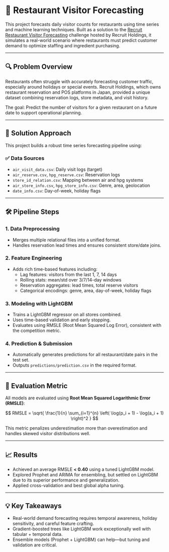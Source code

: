 # 🍱 Restaurant Visitor Forecasting

This project forecasts daily visitor counts for restaurants using time series and machine learning techniques. Built as a solution to the [Recruit Restaurant Visitor Forecasting](https://www.kaggle.com/c/recruit-restaurant-visitor-forecasting) challenge hosted by Recruit Holdings, it simulates a real-world scenario where restaurants must predict customer demand to optimize staffing and ingredient purchasing.

---

## 🔍 Problem Overview

Restaurants often struggle with accurately forecasting customer traffic, especially around holidays or special events. Recruit Holdings, which owns restaurant reservation and POS platforms in Japan, provided a unique dataset combining reservation logs, store metadata, and visit history.

The goal: Predict the number of visitors for a given restaurant on a future date to support operational planning.

---

## 🧠 Solution Approach

This project builds a robust time series forecasting pipeline using:

### ✅ Data Sources
- `air_visit_data.csv`: Daily visit logs (target)
- `air_reserve.csv`, `hpg_reserve.csv`: Reservation logs
- `store_id_relation.csv`: Mapping between air and hpg systems
- `air_store_info.csv`, `hpg_store_info.csv`: Genre, area, geolocation
- `date_info.csv`: Day-of-week, holiday flags

---

## 🛠️ Pipeline Steps

### 1. **Data Preprocessing**
- Merges multiple relational files into a unified format.
- Handles reservation lead times and ensures consistent store/date joins.

### 2. **Feature Engineering**
- Adds rich time-based features including:
  - Lag features: visitors from the last 1, 7, 14 days
  - Rolling stats: mean/std over 3/7/14-day windows
  - Reservation aggregates: lead times, total reserve visitors
  - Categorical encodings: genre, area, day-of-week, holiday flags

### 3. **Modeling with LightGBM**
- Trains a LightGBM regressor on all stores combined.
- Uses time-based validation and early stopping.
- Evaluates using RMSLE (Root Mean Squared Log Error), consistent with the competition metric.

### 4. **Prediction & Submission**
- Automatically generates predictions for all restaurant/date pairs in the test set.
- Outputs `predictions/prediction.csv` in the required format.

---

## 🔢 Evaluation Metric

All models are evaluated using **Root Mean Squared Logarithmic Error (RMSLE)**:

$$
RMSLE = \sqrt{ \frac{1}{n} \sum_{i=1}^{n} \left( \log(p_i + 1) - \log(a_i + 1) \right)^2 }
$$

This metric penalizes underestimation more than overestimation and handles skewed visitor distributions well.

---

## 📈 Results

- Achieved an average RMSLE **< 0.40** using a tuned LightGBM model.
- Explored Prophet and ARIMA for ensembling, but settled on LightGBM due to its superior performance and generalization.
- Applied cross-validation and best global alpha tuning.

---

## 💡 Key Takeaways

- Real-world demand forecasting requires temporal awareness, holiday sensitivity, and careful feature crafting.
- Gradient-boosted trees like LightGBM work exceptionally well with tabular + temporal data.
- Ensemble models (Prophet + LightGBM) can help—but tuning and validation are critical.
